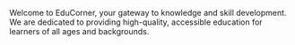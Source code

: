 Welcome to EduCorner, your gateway to knowledge and skill development. We are dedicated to providing high-quality, accessible education for learners of all ages and backgrounds.
